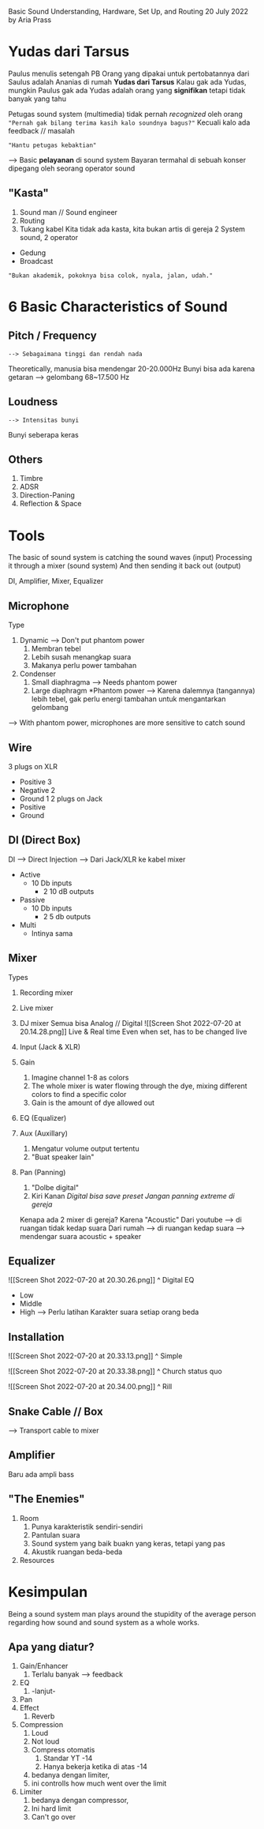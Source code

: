 Basic Sound Understanding, Hardware, Set Up, and Routing
20 July 2022
by Aria Prass
# Yudas dari Tarsus
Paulus menulis setengah PB
Orang yang dipakai untuk pertobatannya dari Saulus adalah
Ananias
di rumah **Yudas dari Tarsus**
	Kalau gak ada Yudas, mungkin Paulus gak ada
Yudas adalah orang yang **signifikan** tetapi tidak banyak yang tahu

Petugas sound system (multimedia) tidak pernah *recognized* oleh orang
	`"Pernah gak bilang terima kasih kalo soundnya bagus?"`
Kecuali kalo ada feedback // masalah

`"Hantu petugas kebaktian"`

--> Basic **pelayanan** di sound system
Bayaran termahal di sebuah konser dipegang oleh seorang operator sound

## "Kasta"
1. Sound man // Sound engineer
2. Routing
3. Tukang kabel
Kita tidak ada kasta, kita bukan artis di gereja
2 System sound, 2 operator
- Gedung
- Broadcast

`"Bukan akademik, pokoknya bisa colok, nyala, jalan, udah."`

# 6 Basic Characteristics of Sound
## Pitch / Frequency
	--> Sebagaimana tinggi dan rendah nada
Theoretically, manusia bisa mendengar 20-20.000Hz
Bunyi bisa ada karena getaran --> gelombang
	68~17.500 Hz
## Loudness
	--> Intensitas bunyi
Bunyi seberapa keras

## Others
1. Timbre
2. ADSR
3. Direction-Paning
4. Reflection & Space

# Tools
The basic of sound system is catching the sound waves (input)
Processing it through a mixer (sound system)
And then sending it back out (output)

DI, Amplifier, Mixer, Equalizer

## Microphone
Type
1. Dynamic --> Don't put phantom power
	1. Membran tebel
	2. Lebih susah menangkap suara
	3. Makanya perlu power tambahan
2. Condenser
	1. Small diaphragma --> Needs phantom power
	2. Large diaphragm
*Phantom power --> Karena dalemnya (tangannya) lebih tebel, gak perlu energi tambahan untuk mengantarkan gelombang

--> With phantom power, microphones are  more sensitive to catch sound

## Wire
 
3 plugs on XLR
- Positive 3
- Negative 2
- Ground 1
2 plugs on Jack
- Positive 
- Ground 

## DI (Direct Box)
DI --> Direct Injection
--> Dari Jack/XLR ke kabel mixer
- Active
	- 10 Db inputs
		- 2 10 dB outputs
- Passive
	- 10 Db inputs
		- 2 5 db outputs
- Multi
	- Intinya sama

## Mixer
Types
1. Recording mixer
2. Live mixer
3. DJ mixer
Semua bisa Analog // Digital
![[Screen Shot 2022-07-20 at 20.14.28.png]]
Live & Real time
	Even when set, has to be changed live
1. Input (Jack & XLR)
2. Gain
	1. Imagine channel 1-8 as colors
	2. The whole mixer is water flowing through the dye, mixing different colors to find a specific color
	3. Gain is the amount of dye allowed out
3. EQ (Equalizer)
4. Aux (Auxillary)
	1. Mengatur volume output tertentu
	2. "Buat speaker lain"
5. Pan (Panning)
	1. "Dolbe digital"
	2. Kiri Kanan
*Digital bisa save preset
Jangan panning extreme di gereja*
	
	Kenapa ada 2 mixer di gereja?
Karena "Acoustic"
Dari youtube --> di ruangan tidak kedap suara
Dari rumah --> di ruangan kedap suara --> mendengar suara acoustic + speaker

## Equalizer
![[Screen Shot 2022-07-20 at 20.30.26.png]]
^ Digital EQ
- Low
- Middle
- High
--> Perlu latihan
Karakter suara setiap orang beda


## Installation
![[Screen Shot 2022-07-20 at 20.33.13.png]]
^ Simple


![[Screen Shot 2022-07-20 at 20.33.38.png]]
^ Church status quo


![[Screen Shot 2022-07-20 at 20.34.00.png]]
^ Rill

## Snake Cable // Box
--> Transport cable to mixer

## Amplifier
Baru ada ampli bass

## "The Enemies"
1. Room
	1. Punya karakteristik sendiri-sendiri
	2. Pantulan suara
	3. Sound system yang baik buakn yang keras, tetapi yang pas
	4. Akustik ruangan beda-beda
2. Resources

# Kesimpulan
Being a sound system man plays around the stupidity of the average person regarding how sound and sound system as a whole works.

## Apa yang diatur?
1. Gain/Enhancer
	1. Terlalu banyak --> feedback
2. EQ
	1. -lanjut-
3. Pan
4. Effect
	1. Reverb
5. Compression
	1. Loud
	2. Not loud
	3. Compress otomatis
		1. Standar YT -14
		2. Hanya bekerja ketika di atas -14
	4. bedanya dengan limiter,
	5. ini controlls how much went over the limit
6. Limiter
	1. bedanya dengan compressor,
	2. Ini hard limit
	3. Can't go over